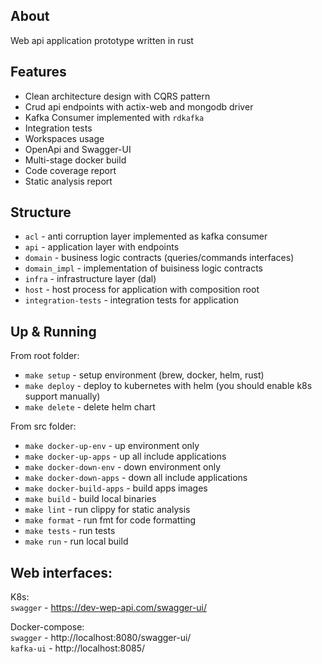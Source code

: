 ## About

Web api application prototype written in rust

## Features

- Clean architecture design with CQRS pattern
- Crud api endpoints with actix-web and mongodb driver
- Kafka Consumer implemented with `rdkafka` 
- Integration tests
- Workspaces usage
- OpenApi and Swagger-UI
- Multi-stage docker build
- Code coverage report
- Static analysis report

## Structure

- `acl` - anti corruption layer implemented as kafka consumer
- `api` - application layer with endpoints
- `domain` - business logic contracts (queries/commands interfaces)
- `domain_impl` - implementation of buisiness logic contracts
- `infra` - infrastructure layer (dal)
- `host` - host process for application with composition root
- `integration-tests` - integration tests for application

## Up & Running

From root folder:
- `make setup` - setup environment (brew, docker, helm, rust)
- `make deploy` - deploy to kubernetes with helm (you should enable k8s support manually)
- `make delete` - delete helm chart

From src folder:
- `make docker-up-env` - up environment only
- `make docker-up-apps` - up all include applications
- `make docker-down-env` - down environment only
- `make docker-down-apps` - down all include applications
- `make docker-build-apps` - build apps images
- `make build` - build local binaries
- `make lint` - run clippy for static analysis
- `make format` - run fmt for code formatting
- `make tests` - run tests
- `make run` - run local build

## Web interfaces:

K8s:  
`swagger`  - https://dev-wep-api.com/swagger-ui/  

Docker-compose:  
`swagger`  - http://localhost:8080/swagger-ui/  
`kafka-ui` - http://localhost:8085/  